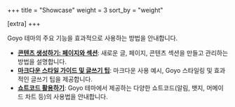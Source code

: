 +++
title = "Showcase"
weight = 3
sort_by = "weight"

[extra]
+++

Goyo 테마의 주요 기능을 효과적으로 사용하는 방법을 안내합니다.

-   **[콘텐츠 생성하기: 페이지와 섹션](./creating_page/)**: 새로운 글, 페이지, 콘텐츠 섹션을 만들고 관리하는 방법을 설명합니다.
-   **[마크다운 스타일 가이드 및 글쓰기 팁](./markdown-syntax/)**: 마크다운 사용 예시, Goyo 스타일링 및 효과적인 글쓰기 팁을 제공합니다.
-   **[쇼트코드 활용하기](../shortcodes/)**: Goyo 테마에서 제공하는 다양한 쇼트코드(알림, 뱃지, 머메이드 차트 등)의 사용법을 안내합니다.
